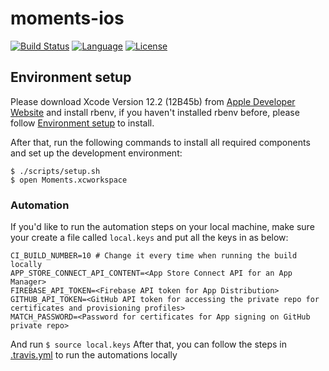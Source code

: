 # moments-ios

[![Build Status](https://travis-ci.com/lagoueduCol/iOS-linyongjian.svg?branch=main)](https://travis-ci.com/lagoueduCol/iOS-linyongjian)
[![Language](https://img.shields.io/badge/language-Swift%205.3-orange.svg)](https://swift.org)
[![License](https://img.shields.io/github/license/lagoueduCol/moments-ios.svg?style=flat)](https://github.com/lagoueduCol/moments-ios/blob/main/LICENSE)

## Environment setup

Please download Xcode Version 12.2 (12B45b) from [Apple Developer Website](https://developer.apple.com/download/more/) and install rbenv, if you haven't installed rbenv before, please follow [Environment setup](https://github.com/JakeLin/moments-ios/wiki/Environment-setup) to install.

After that, run the following commands to install all required components and set up the development environment:

```shell
$ ./scripts/setup.sh 
$ open Moments.xcworkspace 
```

### Automation

If you'd like to run the automation steps on your local machine, make sure your create a file called `local.keys` and put all the keys in as below:

```
CI_BUILD_NUMBER=10 # Change it every time when running the build locally
APP_STORE_CONNECT_API_CONTENT=<App Store Connect API for an App Manager>
FIREBASE_API_TOKEN=<Firebase API token for App Distribution>
GITHUB_API_TOKEN=<GitHub API token for accessing the private repo for certificates and provisioning profiles>
MATCH_PASSWORD=<Password for certificates for App signing on GitHub private repo>
```

And run `$ source local.keys` After that, you can follow the steps in [.travis.yml](https://github.com/lagoueduCol/iOS-linyongjian/blob/main/.travis.yml) to run the automations locally
